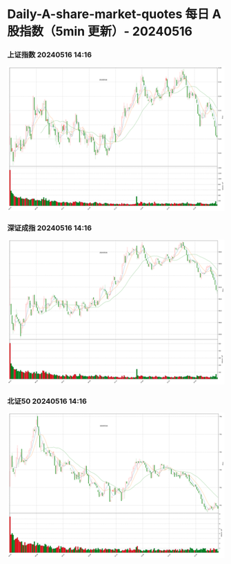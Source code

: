 
# Daily-A-share-market-quotes 每日 A 股指数（5min 更新）- 20240516

### 上证指数 20240516 14:16
![](./fig/2024/5/20240516-sh000001.png)

### 深证成指 20240516 14:16
![](./fig/2024/5/20240516-sz399001.png)

### 北证50 20240516 14:16
![](./fig/2024/5/20240516-bj899050.png)
